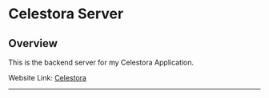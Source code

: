 # Celestora Server

## Overview

This is the backend server for my Celestora Application.

Website Link: [Celestora](https://celestora.netlify.app/)

---
